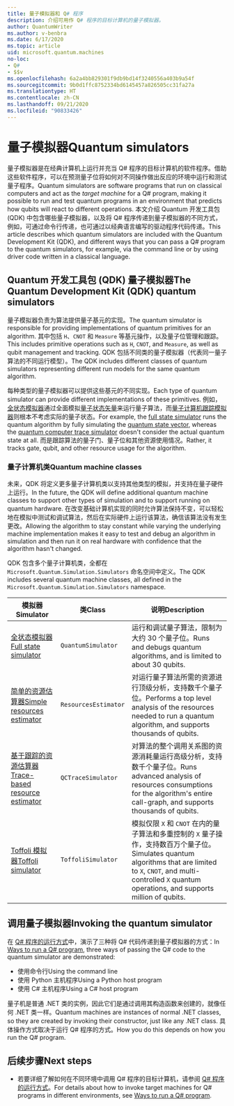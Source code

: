 ```yaml
---
title: 量子模拟器和 Q# 程序
description: 介绍可用作 Q# 程序的目标计算机的量子模拟器。
author: QuantumWriter
ms.author: v-benbra
ms.date: 6/17/2020
ms.topic: article
uid: microsoft.quantum.machines
no-loc:
- Q#
- $$v
ms.openlocfilehash: 6a2a4bb829301f9db9bd14f3240556a403b9a54f
ms.sourcegitcommit: 9b0d1ffc8752334bd6145457a826505cc31fa27a
ms.translationtype: HT
ms.contentlocale: zh-CN
ms.lasthandoff: 09/21/2020
ms.locfileid: "90833426"
---
```

# <a name="quantum-simulators"></a><span data-ttu-id="799c4-103">量子模拟器</span><span class="sxs-lookup"><span data-stu-id="799c4-103">Quantum simulators</span></span>

<span data-ttu-id="799c4-104">量子模拟器是在经典计算机上运行并充当 Q# 程序的目标计算机的软件程序。借助这些软件程序，可以在预测量子位将如何对不同操作做出反应的环境中运行和测试量子程序。</span><span class="sxs-lookup"><span data-stu-id="799c4-104">Quantum simulators are software programs that run on classical computers and act as the *target machine* for a Q# program, making it possible to run and test quantum programs in an environment that predicts how qubits will react to different operations.</span></span> <span data-ttu-id="799c4-105">本文介绍 Quantum 开发工具包 (QDK) 中包含哪些量子模拟器，以及将 Q# 程序传递到量子模拟器的不同方式，例如，可通过命令行传递，也可通过以经典语言编写的驱动程序代码传递。</span><span class="sxs-lookup"><span data-stu-id="799c4-105">This article describes which quantum simulators are included with the Quantum Development Kit (QDK), and different ways that you can pass a Q# program to the quantum simulators, for example, via the command line or by using driver code written in a classical language.</span></span>  



## <a name="the-quantum-development-kit-qdk-quantum-simulators"></a><span data-ttu-id="799c4-106">Quantum 开发工具包 (QDK) 量子模拟器</span><span class="sxs-lookup"><span data-stu-id="799c4-106">The Quantum Development Kit (QDK) quantum simulators</span></span>

<span data-ttu-id="799c4-107">量子模拟器负责为算法提供量子基元的实现。</span><span class="sxs-lookup"><span data-stu-id="799c4-107">The quantum simulator is responsible for providing implementations of quantum primitives for an algorithm.</span></span> <span data-ttu-id="799c4-108">其中包括 `H`、`CNOT` 和 `Measure` 等基元操作，以及量子位管理和跟踪。</span><span class="sxs-lookup"><span data-stu-id="799c4-108">This includes primitive operations such as `H`, `CNOT`, and `Measure`, as well as qubit management and tracking.</span></span> <span data-ttu-id="799c4-109">QDK 包括不同类的量子模拟器（代表同一量子算法的不同运行模型）。</span><span class="sxs-lookup"><span data-stu-id="799c4-109">The QDK includes different classes of quantum simulators representing different run models for the same quantum algorithm.</span></span> 


<span data-ttu-id="799c4-110">每种类型的量子模拟器可以提供这些基元的不同实现。</span><span class="sxs-lookup"><span data-stu-id="799c4-110">Each type of quantum simulator can provide different implementations of these primitives.</span></span> <span data-ttu-id="799c4-111">例如，[全状态模拟器](xref:microsoft.quantum.machines.full-state-simulator)通过全面模拟[量子状态矢量](xref:microsoft.quantum.glossary#quantum-state)来运行量子算法，而[量子计算机跟踪模拟器](xref:microsoft.quantum.machines.qc-trace-simulator.intro)则根本不考虑实际的量子状态。</span><span class="sxs-lookup"><span data-stu-id="799c4-111">For example, the [full state simulator](xref:microsoft.quantum.machines.full-state-simulator) runs the quantum algorithm by fully simulating the [quantum state vector](xref:microsoft.quantum.glossary#quantum-state), whereas the [quantum computer trace simulator](xref:microsoft.quantum.machines.qc-trace-simulator.intro) doesn't consider the actual quantum state at all.</span></span> <span data-ttu-id="799c4-112">而是跟踪算法的量子门、量子位和其他资源使用情况。</span><span class="sxs-lookup"><span data-stu-id="799c4-112">Rather, it tracks gate, qubit, and other resource usage for the algorithm.</span></span>

### <a name="quantum-machine-classes"></a><span data-ttu-id="799c4-113">量子计算机类</span><span class="sxs-lookup"><span data-stu-id="799c4-113">Quantum machine classes</span></span>

<span data-ttu-id="799c4-114">未来，QDK 将定义更多量子计算机类以支持其他类型的模拟，并支持在量子硬件上运行。</span><span class="sxs-lookup"><span data-stu-id="799c4-114">In the future, the QDK will define additional quantum machine classes to support other types of simulation and to support running on quantum hardware.</span></span> <span data-ttu-id="799c4-115">在改变基础计算机实现的同时允许算法保持不变，可以轻松地在模拟中测试和调试算法，然后在实际硬件上运行该算法，确信该算法没有发生更改。</span><span class="sxs-lookup"><span data-stu-id="799c4-115">Allowing the algorithm to stay constant while varying the underlying machine implementation makes it easy to test and debug an algorithm in simulation and then run it on real hardware with confidence that the algorithm hasn't changed.</span></span>

<span data-ttu-id="799c4-116">QDK 包含多个量子计算机类，全都在 `Microsoft.Quantum.Simulation.Simulators` 命名空间中定义。</span><span class="sxs-lookup"><span data-stu-id="799c4-116">The QDK includes several quantum machine classes, all defined in the `Microsoft.Quantum.Simulation.Simulators` namespace.</span></span>

|<span data-ttu-id="799c4-117">模拟器</span><span class="sxs-lookup"><span data-stu-id="799c4-117">Simulator</span></span> |<span data-ttu-id="799c4-118">类</span><span class="sxs-lookup"><span data-stu-id="799c4-118">Class</span></span>|<span data-ttu-id="799c4-119">说明</span><span class="sxs-lookup"><span data-stu-id="799c4-119">Description</span></span>|
|-----|------|---|
|[<span data-ttu-id="799c4-120">全状态模拟器</span><span class="sxs-lookup"><span data-stu-id="799c4-120">Full state simulator</span></span>](xref:microsoft.quantum.machines.full-state-simulator)| `QuantumSimulator` | <span data-ttu-id="799c4-121">运行和调试量子算法，限制为大约 30 个量子位。</span><span class="sxs-lookup"><span data-stu-id="799c4-121">Runs and debugs quantum algorithms, and is limited to about 30 qubits.</span></span> |
|[<span data-ttu-id="799c4-122">简单的资源估算器</span><span class="sxs-lookup"><span data-stu-id="799c4-122">Simple resources estimator</span></span>](xref:microsoft.quantum.machines.resources-estimator)| `ResourcesEstimator` | <span data-ttu-id="799c4-123">对运行量子算法所需的资源进行顶级分析，支持数千个量子位。</span><span class="sxs-lookup"><span data-stu-id="799c4-123">Performs a top level analysis of the resources needed to run a quantum algorithm, and supports thousands of qubits.</span></span>|
|[<span data-ttu-id="799c4-124">基于跟踪的资源估算器</span><span class="sxs-lookup"><span data-stu-id="799c4-124">Trace-based resource estimator</span></span>](xref:microsoft.quantum.machines.qc-trace-simulator.intro)|  `QCTraceSimulator` |<span data-ttu-id="799c4-125">对算法的整个调用关系图的资源消耗量运行高级分析，支持数千个量子位。</span><span class="sxs-lookup"><span data-stu-id="799c4-125">Runs advanced analysis of resources consumptions for the algorithm's entire call-graph, and supports thousands of qubits.</span></span>|
|[<span data-ttu-id="799c4-126">Toffoli 模拟器</span><span class="sxs-lookup"><span data-stu-id="799c4-126">Toffoli simulator</span></span>](xref:microsoft.quantum.machines.toffoli-simulator)| `ToffoliSimulator` |<span data-ttu-id="799c4-127">模拟仅限 `X` 和 `CNOT` 在内的量子算法和多重控制的 `X` 量子操作，支持数百万个量子位。</span><span class="sxs-lookup"><span data-stu-id="799c4-127">Simulates quantum algorithms that are limited to `X`, `CNOT`, and multi-controlled `X` quantum operations, and supports million of qubits.</span></span> |

## <a name="invoking-the-quantum-simulator"></a><span data-ttu-id="799c4-128">调用量子模拟器</span><span class="sxs-lookup"><span data-stu-id="799c4-128">Invoking the quantum simulator</span></span>

<span data-ttu-id="799c4-129">在 [Q# 程序的运行方式](xref:microsoft.quantum.guide.host-programs)中，演示了三种将 Q# 代码传递到量子模拟器的方式：</span><span class="sxs-lookup"><span data-stu-id="799c4-129">In [Ways to run a Q# program](xref:microsoft.quantum.guide.host-programs), three ways of passing the Q# code to the quantum simulator are demonstrated:</span></span> 

* <span data-ttu-id="799c4-130">使用命令行</span><span class="sxs-lookup"><span data-stu-id="799c4-130">Using the command line</span></span>
* <span data-ttu-id="799c4-131">使用 Python 主机程序</span><span class="sxs-lookup"><span data-stu-id="799c4-131">Using a Python host program</span></span>
* <span data-ttu-id="799c4-132">使用 C# 主机程序</span><span class="sxs-lookup"><span data-stu-id="799c4-132">Using a C# host program</span></span>

<span data-ttu-id="799c4-133">量子机是普通 .NET 类的实例，因此它们是通过调用其构造函数来创建的，就像任何 .NET 类一样。</span><span class="sxs-lookup"><span data-stu-id="799c4-133">Quantum machines are instances of normal .NET classes, so they are created by invoking their constructor, just like any .NET class.</span></span> <span data-ttu-id="799c4-134">具体操作方式取决于运行 Q# 程序的方式。</span><span class="sxs-lookup"><span data-stu-id="799c4-134">How you do this depends on how you run the Q# program.</span></span>

## <a name="next-steps"></a><span data-ttu-id="799c4-135">后续步骤</span><span class="sxs-lookup"><span data-stu-id="799c4-135">Next steps</span></span>

* <span data-ttu-id="799c4-136">若要详细了解如何在不同环境中调用 Q# 程序的目标计算机，请参阅 [Q# 程序的运行方式](xref:microsoft.quantum.guide.host-programs)。</span><span class="sxs-lookup"><span data-stu-id="799c4-136">For details about how to invoke target machines for Q# programs in different environments, see [Ways to run a Q# program](xref:microsoft.quantum.guide.host-programs).</span></span>
